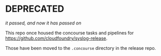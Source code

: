 # DEPRECATED
_it passed, and now it has passed on_

This repo once housed
the concourse tasks
and pipelines
for https://github.com/cloudfoundry/syslog-release.

Those have been moved
to the `.concourse` directory
in the release repo.
